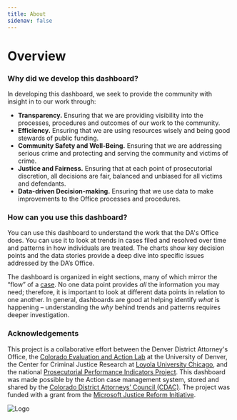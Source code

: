 ```yaml
---
title: About
sidenav: false
---
```

# **Overview**

### **Why did we develop this dashboard?**

In developing this dashboard, we seek to provide the community with insight in to our work through:

* **Transparency.** Ensuring that we are providing visibility into the processes, procedures and outcomes of our work to the community.
* **Efficiency.** Ensuring that we are using resources wisely and being good stewards of public funding.
* **Community Safety and Well-Being.** Ensuring that we are addressing serious crime and protecting and serving the community and victims of crime.
* **Justice and Fairness.** Ensuring that at each point of prosecutorial discretion, all decisions are fair, balanced and unbiased for all victims and defendants.
* **Data-driven Decision-making.** Ensuring that we use data to make improvements to the Office processes and procedures.

### How can you use this dashboard?

You can use this dashboard to understand the work that the DA's Office does. You can use it to look at trends in cases filed and resolved over time and patterns in how individuals are treated. The charts show key decision points and the data stories provide a deep dive into specific issues addressed by the DA’s Office.  

The dashboard is organized in eight sections, many of which mirror the “flow” of a <a href="/2nd/criminal-justice-process#CJ Process">case</a>[](https://colorado-test-cms.netlify.app/criminal-justice-process)[](https://colorado-test-cms.netlify.app/criminal-justice-process). No one data point provides *all* the information you may need; therefore, it is important to look at different data points in relation to one another. In general, dashboards are good at helping identify *what* is happening – understanding the *why* behind trends and patterns requires deeper investigation.

### Acknowledgements

This project is a collaborative effort between the Denver District Attorney's Office, the [Colorado Evaluation and Action Lab](https://coloradolab.org/) at the University of Denver, the Center for Criminal Justice Research at [Loyola University Chicago](https://www.luc.edu/), and the national [Prosecutorial Performance Indicators Project](https://prosecutorialperformanceindicators.org/). This dashboard was made possible by the Action case management system, stored and shared by the [Colorado District Attorneys’ Council (CDAC)](https://coloradoprosecutors.org/). The project was funded with a grant from the [Microsoft Justice Reform Initiative](https://www.microsoft.com/en-us/corporate-responsibility/justice-reform-initiative?rtc=1&activetab=pivot_1:primaryr6).

<img src='https://loyolaccj.org/partner_logo.png'  alt="Logo" />